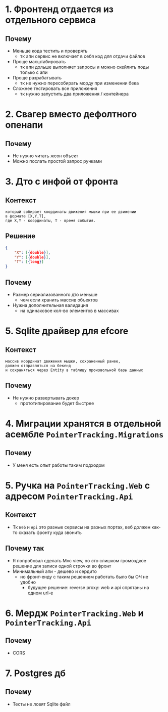 # 1. Фронтенд отдается из отдельного сервиса
## Почему
- Меньше кода тестить и проверять
    - тк апи сервис не включает в себя код для отдачи файлов
- Проще масштабировать
    - тк апи дольше выполняет запросы и можно скейлить поды только с апи
- Проще разрабатывать
    - тк не нужно пересобирать морду при изменении бека
- Сложнее тестировать все приложения
    - тк нужно запустить два приложения / контейнера


# 2. Свагер вместо дефолтного опенапи
## Почему
- Не нужно читать жсон объект
- Можно послать простой запрос ручками

# 3. Дто с инфой от фронта
## Контекст
```
который собирает координаты движения мышки при ее движении
в формате [X,Y,T],
где X,Y - координаты, T - время события.
```
## Решение
```json
{
    "X": [{double}],
    "Y": [{double}],
    "T": [{long}]
}
```
## Почему
- Размер сериализованного дто меньше
    - чем если хранить массив объектов
- Нужна дополнительная валидация
    - на одинаковое кол-во элементов в массивах

# 5. Sqlite драйвер для efcore
## Контекст
```
массив координат движения мышки, сохраненный ранее,
должен отправляться на бекенд
и сохраняться через Entity в таблицу произвольной базы данных
```
## Почему
- Не нужно развертывать докер
  - прототипирование будет быстрее
    

# 4. Миграции хранятся в отдельной асембле `PointerTracking.Migrations`
## Почему
- У меня есть опыт работы таким подходом

# 5. Ручка на `PointerTracking.Web` с адресом `PointerTracking.Api`
## Контекст
- Тк `Web` и `Api` это разные сервисы на разных портах, веб должен как-то сказать фронту куда звонить
## Почему так
- Я попробовал сделать Mvc view, но это слишком громоздкое решение для записи одной строчки во фронт
- Минимальный апи - дешево и сердито
  - но фронт-енду с таким решением работать было бы ОЧ не удобно
    - будущее решение: reverse proxy: web и api спрятаны на одном url-е

# 6. Мердж `PointerTracking.Web` и `PointerTracking.Api`
## Почему
- CORS

# 7. Postgres дб
## Почему
- Тесты не ловят Sqlite файл